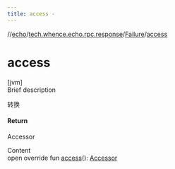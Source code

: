```yaml
---
title: access -
---
```

//[echo](../../index.md)/[tech.whence.echo.rpc.response](../index.md)/[Failure](index.md)/[access](access.md)



# access  
[jvm]  
Brief description  


转换



#### Return  


Accessor

  
Content  
open override fun [access](access.md)(): [Accessor](../../tech.whence.echo.container.accessor/-accessor/index.md)  




